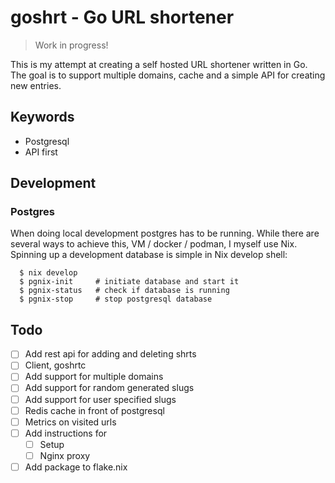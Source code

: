 # goshrt - Go URL shortener

> Work in progress!

This is my attempt at creating a self hosted URL shortener written in Go.
The goal is to support multiple domains, cache and a simple API for creating new entries.

## Keywords
- Postgresql
- API first

## Development

### Postgres

When doing local development postgres has to be running.
While there are several ways to achieve this, VM / docker / podman, I myself use Nix.
Spinning up a development database is simple in Nix develop shell:

``` shell
  $ nix develop
  $ pgnix-init     # initiate database and start it
  $ pgnix-status   # check if database is running
  $ pgnix-stop     # stop postgresql database
```

## Todo
- [ ] Add rest api for adding and deleting shrts
- [ ] Client, goshrtc
- [ ] Add support for multiple domains
- [ ] Add support for random generated slugs
- [ ] Add support for user specified slugs
- [ ] Redis cache in front of postgresql
- [ ] Metrics on visited urls
- [ ] Add instructions for
  - [ ] Setup
  - [ ] Nginx proxy
- [ ] Add package to flake.nix
